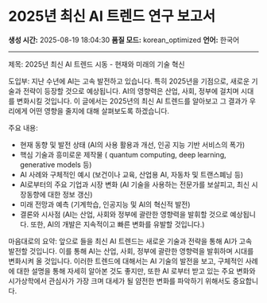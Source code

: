 # 2025년 최신 AI 트렌드 연구 보고서

**생성 시간:** 2025-08-19 18:04:30
**품질 모드:** korean_optimized
**언어:** 한국어

---

제목: 2025년 최신 AI 트렌드 시동 - 현재와 미래의 기술 혁신

도입부: 지난 수년에 AI는 고속 발전하고 있습니다. 특히 2025년을 기점으로, 새로운 기술과 전략이 등장할 것으로 예상됩니다. AI의 영향력은 산업, 사회, 정부에 걸치며 시대를 변화시킬 것입니다. 이 글에서는 2025년의 최신 AI 트렌드를 알아보고 그 결과가 우리에게 어떤 영향을 줄지에 대해 살펴보도록 하겠습니다.

주요 내용:
- 현재 동향 및 발전 상태 (AI의 사용 활용과 개선, 인공 지능 기반 서비스의 폭가)
- 핵심 기술과 흥미로운 제작물 ( quantum computing, deep learning, generative models 등)
- AI 사례와 구체적인 예시 (보건이나 교육, 산업용 AI, 자동차 및 트랜스폐닝 등)
- AI로부터의 주요 기업과 시장 변화 (AI 기술을 사용하는 전문가를 보살피고, 최신 시장동향에 대한 정보 갱신)
- 미래 전망과 예측 (기계학습, 인공지능 및 AI의 혁신적 발전)
- 결론와 시사점 (AI는 산업, 사회와 정부에 괄란한 영향력을 발휘할 것으로 예상됩니다. 또한, AI의 개발은 지속적이고 빠른 변화를 유발할 것입니다.)

마음대로의 요약:
앞으로 들을 최신 AI 트렌드는 새로운 기술과 전략을 통해 AI가 고속 발전할 것입니다. 이를 통해 AI는 산업, 사회, 정부에 괄란한 영향력을 발휘하며 시대를 변화시켜 올 것입니다. 이러한 트렌드에 대해서는 AI 기술의 발전을 보고, 구체적인 사례에 대한 설명을 통해 자세히 알아본 것도 좋지만, 또한 AI 로부터 받고 있는 주요 변화와 시가상학에서 관심사가 가장 크며 대세가 될 얌전한 변화를 파악하기 위해서도 중요합니다.